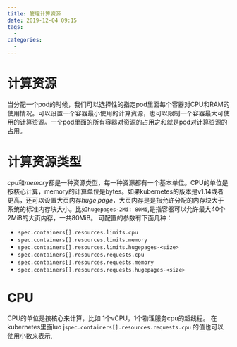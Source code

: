 ```yaml
---
title: 管理计算资源
date: 2019-12-04 09:15
tags: 
  - 
categories: 
  - 
---
```

# 计算资源
当分配一个pod的时候，我们可以选择性的指定pod里面每个容器对CPU和RAM的使用情况。可以设置一个容器最小使用的计算资源，也可以限制一个容器最大可使用的计算资源。一个pod里面的所有容器对资源的占用之和就是pod对计算资源的占用。
# 计算资源类型
*cpu*和*memory*都是一种资源类型，每一种资源都有一个基本单位。CPU的单位是按核心计算，memory的计算单位是bytes。如果kubernetes的版本是v1.14或者更高，还可以设置大页内存*huge page*，大页内存是是指允许分配的内存块大于系统的标准内存块大小。比如`hugepages-2Mi: 80Mi`,是指容器可以允许最大40个2MiB的大页内存，一共80MiB。
可配置的参数有下面几种：
- `spec.containers[].resources.limits.cpu`
- `spec.containers[].resources.limits.memory`
- `spec.containers[].resources.limits.hugepages-<size>`
- `spec.containers[].resources.requests.cpu`
- `spec.containers[].resources.requests.memory`
- `spec.containers[].resources.requests.hugepages-<size>`
# CPU
CPU的单位是按核心来计算，比如 1个vCPU，1个物理服务cpu的超线程。
在kubernetes里面luo j`spec.containers[].resources.requests.cpu` 的值也可以使用小数来表示, 
